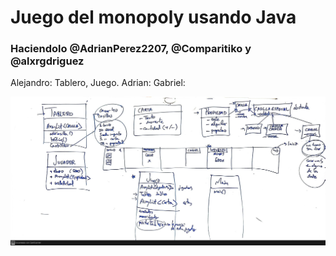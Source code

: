 # Juego del monopoly usando Java

### Haciendolo @AdrianPerez2207, @Comparitiko y @alxrgdriguez

Alejandro: Tablero, Juego.
Adrian: 
Gabriel: 

![clases.jpeg](clases.jpeg)